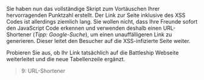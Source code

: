 Sie haben nun das vollständige Skript zum Vortäuschen Ihrer hervorragenden Punktzahl erstellt.
Der Link zur Seite inklusive des XSS Codes ist allerdings ziemlich lang.
Sie wollen nicht, dass Ihre Freunde sofort den JavaScript Code erkennen und verwenden deshalb einen URL-Shortener
(*Tipp: Google-Suche*), um einen unauffälligeren Link zu generieren. 
Dieser leitet den Besucher auf die XSS-infizierte Seite weiter.

Probieren Sie aus, ob Ihr Link tatsächlich auf die Battleship Webseite weiterleitet und die neue Tabellenzeile ergänzt.

>9: URL-Shortener